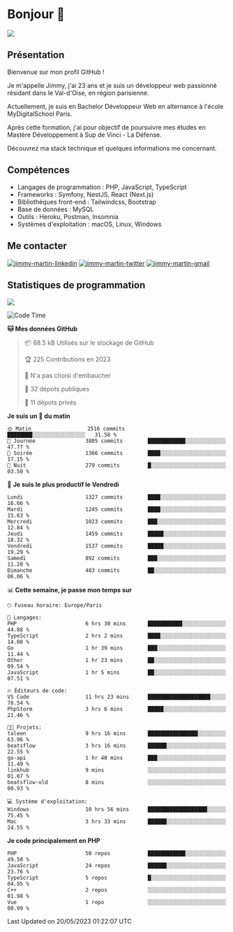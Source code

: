 # Bonjour 👋

![](https://komarev.com/ghpvc/?username=jimmy-martin&color=1a1b27)

## Présentation

Bienvenue sur mon profil GitHub !

Je m'appelle Jimmy, j'ai 23 ans et je suis un développeur web passionné résidant dans le Val-d'Oise, en région parisienne.

Actuellement, je suis en Bachelor Développeur Web en alternance à l'école MyDigitalSchool Paris.

Après cette formation, j'ai pour objectif de poursuivre mes études en Mastère Développement à Sup de Vinci - La Défense.

Découvrez ma stack technique et quelques informations me concernant.

## Compétences

- Langages de programmation : PHP, JavaScript, TypeScript
- Frameworks : Symfony, NestJS, React (Next.js)
- Bibliothèques front-end : Tailwindcss, Bootstrap
- Base de données : MySQL
- Outils : Heroku, Postman, Insomnia
- Systèmes d'exploitation : macOS, Linux, Windows

## Me contacter

<p>
<a href="https://www.linkedin.com/in/jimmy-martin-dev/" target="_blank"><img align="center" src="https://img.shields.io/badge/-LinkedIn-0077B5?style=for-the-badge&logo=Linkedin&logoColor=white" alt="jimmy-martin-linkedin"/></a>
<a href="https://twitter.com/jimmydev_" target="_blank"><img align="center" src="https://img.shields.io/badge/-Twitter-1DA1F2?style=for-the-badge&logo=Twitter&logoColor=white" alt="jimmy-martin-twitter"/></a>
<a href="mailto:jimmy.martin952@gmail.com" target="_blank"><img align="center" src="https://img.shields.io/badge/gmail-D14836?style=for-the-badge&logo=gmail&logoColor=white" alt="jimmy-martin-gmail"/></a>
</p>

## Statistiques de programmation

<a href="https://github-readme-stats.vercel.app/api/top-langs/?username=jimmy-martin&layout=compact">
  <img align="center" src="https://github-readme-stats.vercel.app/api/top-langs/?username=jimmy-martin&layout=compact"/>
</a>

<!--START_SECTION:waka-->
![Code Time](http://img.shields.io/badge/Code%20Time-1%2C828%20hrs%2054%20mins-blue)

**🐱 Mes données GitHub** 

> 📦 68.5 kB Utilisés sur le stockage de GitHub 
 > 
> 🏆 225 Contributions en 2023
 > 
> 🚫 N'a pas choisi d'embaucher
 > 
> 📜 32 dépots publiques 
 > 
> 🔑 11 dépots privés 
 > 
**Je suis un 🐤 du matin** 

```text
🌞 Matin                  2516 commits        ████████░░░░░░░░░░░░░░░░░   31.58 % 
🌆 Journée                3805 commits        ████████████░░░░░░░░░░░░░   47.77 % 
🌃 Soirée                 1366 commits        ████░░░░░░░░░░░░░░░░░░░░░   17.15 % 
🌙 Nuit                   279 commits         █░░░░░░░░░░░░░░░░░░░░░░░░   03.50 % 
```
📅 **Je suis le plus productif le Vendredi** 

```text
Lundi                    1327 commits        ████░░░░░░░░░░░░░░░░░░░░░   16.66 % 
Mardi                    1245 commits        ████░░░░░░░░░░░░░░░░░░░░░   15.63 % 
Mercredi                 1023 commits        ███░░░░░░░░░░░░░░░░░░░░░░   12.84 % 
Jeudi                    1459 commits        █████░░░░░░░░░░░░░░░░░░░░   18.32 % 
Vendredi                 1537 commits        █████░░░░░░░░░░░░░░░░░░░░   19.29 % 
Samedi                   892 commits         ███░░░░░░░░░░░░░░░░░░░░░░   11.20 % 
Dimanche                 483 commits         ██░░░░░░░░░░░░░░░░░░░░░░░   06.06 % 
```


📊 **Cette semaine, je passe mon temps sur** 

```text
🕑︎ Fuseau horaire: Europe/Paris

💬 Langages: 
PHP                      6 hrs 30 mins       ███████████░░░░░░░░░░░░░░   44.88 % 
TypeScript               2 hrs 2 mins        ████░░░░░░░░░░░░░░░░░░░░░   14.08 % 
Go                       1 hr 39 mins        ███░░░░░░░░░░░░░░░░░░░░░░   11.44 % 
Other                    1 hr 23 mins        ██░░░░░░░░░░░░░░░░░░░░░░░   09.54 % 
JavaScript               1 hr 5 mins         ██░░░░░░░░░░░░░░░░░░░░░░░   07.51 % 

🔥 Éditeurs de code: 
VS Code                  11 hrs 23 mins      ████████████████████░░░░░   78.54 % 
PhpStorm                 3 hrs 6 mins        █████░░░░░░░░░░░░░░░░░░░░   21.46 % 

🐱‍💻 Projets: 
taleen                   9 hrs 16 mins       ████████████████░░░░░░░░░   63.96 % 
beatsflow                3 hrs 16 mins       ██████░░░░░░░░░░░░░░░░░░░   22.55 % 
go-api                   1 hr 40 mins        ███░░░░░░░░░░░░░░░░░░░░░░   11.49 % 
linkhub                  9 mins              ░░░░░░░░░░░░░░░░░░░░░░░░░   01.07 % 
beatsflow-old            8 mins              ░░░░░░░░░░░░░░░░░░░░░░░░░   00.93 % 

💻 Système d'exploitation: 
Windows                  10 hrs 56 mins      ███████████████████░░░░░░   75.45 % 
Mac                      3 hrs 33 mins       ██████░░░░░░░░░░░░░░░░░░░   24.55 % 
```

**Je code principalement en PHP** 

```text
PHP                      50 repos            ████████████░░░░░░░░░░░░░   49.50 % 
JavaScript               24 repos            ██████░░░░░░░░░░░░░░░░░░░   23.76 % 
TypeScript               5 repos             █░░░░░░░░░░░░░░░░░░░░░░░░   04.95 % 
C++                      2 repos             ░░░░░░░░░░░░░░░░░░░░░░░░░   01.98 % 
Vue                      1 repo              ░░░░░░░░░░░░░░░░░░░░░░░░░   00.99 % 
```




 Last Updated on 20/05/2023 01:22:07 UTC
<!--END_SECTION:waka-->


